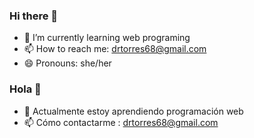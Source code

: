 ### Hi there 👋
- 🌱 I’m currently learning web programing
- 📫 How to reach me: drtorres68@gmail.com
- 😄 Pronouns: she/her

### Hola 👋
- 🌱 Actualmente estoy aprendiendo programación web
- 📫 Cómo contactarme : drtorres68@gmail.com

